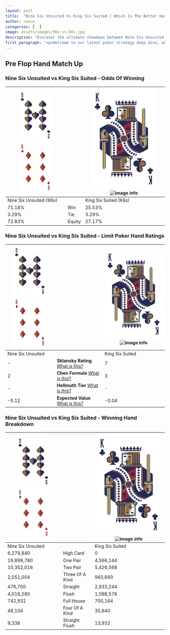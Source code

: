 ```yaml
---
layout: post
title:  "Nine Six Unsuited Vs King Six Suited | Which Is The Better Hand In Poker? A Complete Guide"
author: reece
categories: [  ]
image: assets/images/96o-vs-k6s.jpg
description: "Discover the ultimate showdown between Nine Six Unsuited and King Six Suited in poker! Uncover the odds, strategies, and scenarios where one hand triumphs over the other. Get ready to up your poker game with this thrilling analysis."
first_paragraph: "<p>Welcome to our latest poker strategy deep dive, where we're pitting two distinct hands against each other in a high-stakes showdown: Nine Six Unsuited vs King Six Suited.</p><p>In the dynamic world of poker, every decision counts, and knowing which hand holds the upper hand is key to your success at the table.</p><p>In this article, we'll dissect these two hands, explore the scenarios where one dominates the other, and equip you with the knowledge to make strategic choices that can tip the odds in your favor.</p><p>Get ready to unravel the intriguing dynamics of these poker hands and elevate your game to new heights.</p>"
---
```




[comment]: # (sp0)

## Pre Flop Hand Match Up

<div class="table hand-ratings" markdown="1"> 



### Nine Six Unsuited vs King Six Suited - Odds Of Winning


    
| ![image info](assets/images/hand1/9.png) ![image info](assets/images/hand1/6o.png) |  | ![image info](assets/images/hand2/K.png) ![image info](assets/images/hand2/6s.png) |
| -------- | -------- | -------- |
| Nine Six Unsuited (96o) |  | King Six Suited (K6s) |
| 71.18% | Win | 25.53% |
| 3.29% | Tie | 3.29% |
| 72.83% | Equity | 27.17% |




[comment]: # (sp1)



### Nine Six Unsuited vs King Six Suited - Limit Poker Hand Ratings


    
| ![image info](assets/images/hand1/9.png) ![image info](assets/images/hand1/6o.png) |  | ![image info](assets/images/hand2/K.png) ![image info](assets/images/hand2/6s.png) |
| -------- | -------- | -------- |
| Nine Six Unsuited |  | King Six Suited |
| - | **Sklansky Rating** [What is this?](/sklansky-rating-explained) | 7 |
| 2 | **Chen Formula** [What is this?](/chen-formula-explained) | 3 |
| - | **Hellmuth Tier** [What is this?](/Hellmuth-tier-explained) | - |
| -0.12 | **Expected Value** [What is this?](/expected-value-explained) | -0.04 |




[comment]: # (sp2)



### Nine Six Unsuited vs King Six Suited - Winning Hand Breakdown


    
| ![image info](assets/images/hand1/9.png) ![image info](assets/images/hand1/6o.png) |  | ![image info](assets/images/hand2/K.png) ![image info](assets/images/hand2/6s.png) |
| -------- | -------- | -------- |
| Nine Six Unsuited |  | King Six Suited |
| 6,279,840 | High Card | 0 |
| 19,899,780 | One Pair | 4,566,144 |
| 10,352,016 | Two Pair | 5,426,568 |
| 2,051,004 | Three Of A Kind | 960,660 |
| 476,700 | Straight | 2,933,244 |
| 4,016,280 | Flush | 1,098,576 |
| 742,932 | Full House | 700,164 |
| 49,104 | Four Of A Kind | 35,640 |
| 9,336 | Straight Flush | 13,932 |




[comment]: # (sp3)



</div>

[comment]: # (sp4)



[comment]: # (sp5)


